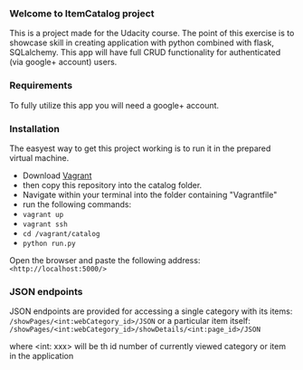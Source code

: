 ### Welcome to ItemCatalog project
This is a project made for the Udacity course.
The point of this exercise is to showcase skill in creating application with
python combined with flask, SQLalchemy. This app will have full CRUD functionality
for authenticated (via google+ account) users.

### Requirements
To fully utilize this app you will need a google+ account.

### Installation
The easyest way to get this project working is to run it in the prepared virtual
machine.
* Download [Vagrant](https://github.com/udacity/fullstack-nanodegree-vm)
* then copy this repository into the catalog folder.
* Navigate within your terminal into the folder containing "Vagrantfile"
* run the following commands:
* `vagrant up`
* `vagrant ssh`
* `cd /vagrant/catalog`
* `python run.py`

Open the browser and paste the following address: `<http://localhost:5000/>`

### JSON endpoints
JSON endpoints are provided for accessing a single category with its items:
`/showPages/<int:webCategory_id>/JSON`
or a particular item itself:
`/showPages/<int:webCategory_id>/showDetails/<int:page_id>/JSON`

where <int: xxx> will be th id number of currently viewed category or item in the application
